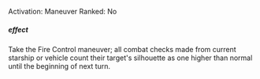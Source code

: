 Activation: Maneuver
Ranked: No
##### effect
Take the Fire Control maneuver; all combat
checks made from current starship or vehicle
count their target's silhouette as one higher
than normal until the beginning of next turn.